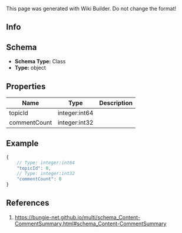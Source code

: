 <span class="wiki-builder">This page was generated with Wiki Builder. Do not change the format!</span>

## Info

## Schema
* **Schema Type:** Class
* **Type:** object

## Properties
Name | Type | Description
---- | ---- | -----------
topicId | integer:int64 | 
commentCount | integer:int32 | 

## Example
```javascript
{
    // Type: integer:int64
    "topicId": 0,
    // Type: integer:int32
    "commentCount": 0
}

```

## References
1. https://bungie-net.github.io/multi/schema_Content-CommentSummary.html#schema_Content-CommentSummary
